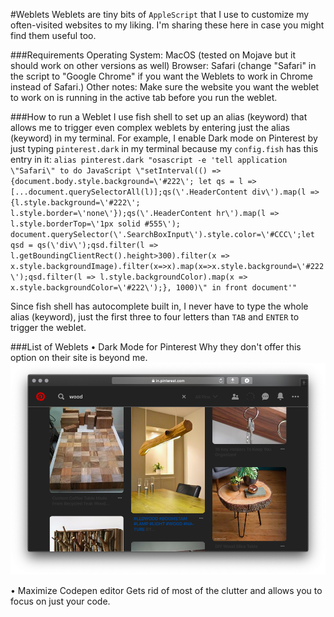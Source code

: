 #Weblets
Weblets are tiny bits of `AppleScript` that I use to customize my often-visited websites to my liking. I'm sharing these here in case you might find them useful too.

###Requirements
Operating System: MacOS (tested on Mojave but it should work on other versions as well)
Browser: Safari (change "Safari" in the script to "Google Chrome" if you want the Weblets to work in Chrome instead of Safari.)
Other notes: Make sure the website you want the weblet to work on is running in the active tab before you run the weblet.

###How to run a Weblet
I use fish shell to set up an alias (keyword) that allows me to trigger even complex weblets by entering just the alias (keyword) in my terminal. For example, I enable Dark mode on Pinterest by just typing `pinterest.dark` in my terminal because my `config.fish` has this entry in it:
`alias pinterest.dark "osascript -e 'tell application \"Safari\" to do JavaScript \"setInterval(() => {document.body.style.background=\'#222\'; let qs = l => [...document.querySelectorAll(l)];qs(\'.HeaderContent div\').map(l => {l.style.background=\'#222\'; l.style.border=\'none\'});qs(\'.HeaderContent hr\').map(l => l.style.borderTop=\'1px solid #555\');
document.querySelector(\'.SearchBoxInput\').style.color=\'#CCC\';let qsd = qs(\'div\');qsd.filter(l => l.getBoundingClientRect().height>300).filter(x => x.style.backgroundImage).filter(x=>x).map(x=>x.style.background=\'#222\');qsd.filter(l => l.style.backgroundColor).map(x => x.style.backgroundColor=\'#222\');}, 1000)\" in front document'"`

Since fish shell has autocomplete built in, I never have to type the whole alias (keyword), just the first three to four letters than `TAB` and `ENTER` to trigger the weblet.

###List of Weblets
• Dark Mode for Pinterest
  Why they don't offer this option on their site is beyond me.
  ![Look at those imaged pop!](media/pinterest-dark-mode.png)

• Maximize Codepen editor
  Gets rid of most of the clutter and allows you to focus on just your code.